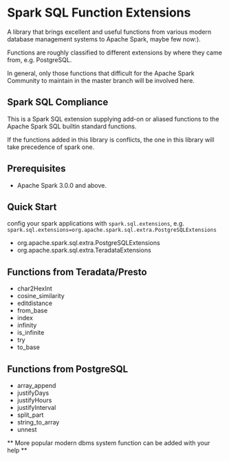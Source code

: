# Spark SQL Function Extensions

A library that brings excellent and useful functions from various modern database management systems to Apache Spark, maybe few now:).

Functions are roughly classified to different extensions by where they came from, e.g. PostgreSQL.

In general, only those functions that difficult for the Apache Spark Community to maintain in the master branch will be involved here.

## Spark SQL Compliance

This is a Spark SQL extension supplying add-on or aliased functions to the Apache Spark SQL builtin standard functions.

If the functions added in this library is conflicts, the one in this library will take precedence of spark one.

## Prerequisites

- Apache Spark 3.0.0 and above.

## Quick Start

config your spark applications with `spark.sql.extensions`, e.g. `spark.sql.extensions=org.apache.spark.sql.extra.PostgreSQLExtensions`

- org.apache.spark.sql.extra.PostgreSQLExtensions
- org.apache.spark.sql.extra.TeradataExtensions

## Functions from Teradata/Presto

- char2HexInt
- cosine_similarity
- editdistance
- from_base
- index
- infinity
- is_infinite
- try
- to_base


## Functions from PostgreSQL

- array_append
- justifyDays
- justifyHours
- justifyInterval
- split_part
- string_to_array
- unnest


** More popular modern dbms system function can be added with your help **
